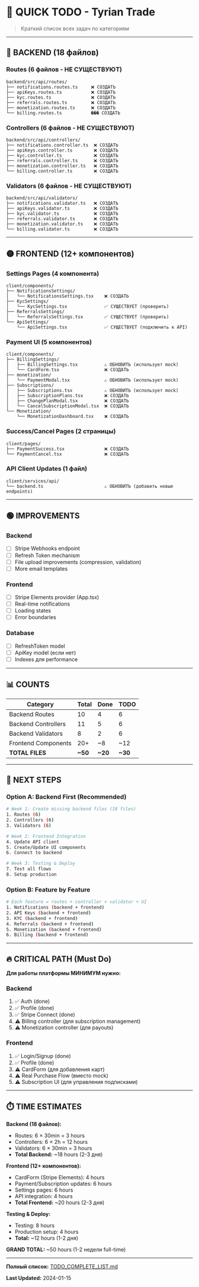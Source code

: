 # 🚀 QUICK TODO - Tyrian Trade

> Краткий список всех задач по категориям

---

## 🔴 BACKEND (18 файлов)

### Routes (6 файлов - НЕ СУЩЕСТВУЮТ)
```
backend/src/api/routes/
├── notifications.routes.ts     ❌ СОЗДАТЬ
├── apiKeys.routes.ts           ❌ СОЗДАТЬ
├── kyc.routes.ts               ❌ СОЗДАТЬ
├── referrals.routes.ts         ❌ СОЗДАТЬ
├── monetization.routes.ts      ❌ СОЗДАТЬ
└── billing.routes.ts           ��� СОЗДАТЬ
```

### Controllers (6 файлов - НЕ СУЩЕСТВУЮТ)
```
backend/src/api/controllers/
├── notifications.controller.ts  ❌ СОЗДАТЬ
├── apiKeys.controller.ts        ❌ СОЗДАТЬ
├── kyc.controller.ts            ❌ СОЗДАТЬ
├── referrals.controller.ts      ❌ СОЗДАТЬ
├── monetization.controller.ts   ❌ СОЗДАТЬ
└── billing.controller.ts        ❌ СОЗДАТЬ
```

### Validators (6 файлов - НЕ СУЩЕСТВУЮТ)
```
backend/src/api/validators/
├── notifications.validator.ts   ❌ СОЗДАТЬ
├── apiKeys.validator.ts         ❌ СОЗДАТЬ
├── kyc.validator.ts             ❌ СОЗДАТЬ
├── referrals.validator.ts       ❌ СОЗДАТЬ
├── monetization.validator.ts    ❌ СОЗДАТЬ
└── billing.validator.ts         ❌ СОЗДАТЬ
```

---

## 🟡 FRONTEND (12+ компонентов)

### Settings Pages (4 компонента)
```
client/components/
├── NotificationsSettings/
│   └── NotificationsSettings.tsx    ❌ СОЗДАТЬ
├── KycSettings/
│   └── KycSettings.tsx              ✅ СУЩЕСТВУЕТ (проверить)
├── ReferralsSettings/
│   └── ReferralsSettings.tsx        ✅ СУЩЕСТВУЕТ (проверить)
└── ApiSettings/
    └── ApiSettings.tsx              ✅ СУЩЕСТВУЕТ (подключить к API)
```

### Payment UI (5 компонентов)
```
client/components/
├── BillingSettings/
│   ├── BillingSettings.tsx          ⚠️ ОБНОВИТЬ (использует mock)
│   └── CardForm.tsx                 ❌ СОЗДАТЬ
├── monetization/
│   └── PaymentModal.tsx             ⚠️ ОБНОВИТЬ (использует mock)
├── Subscriptions/
│   ├── Subscriptions.tsx            ⚠️ ОБНОВИТЬ (использует mock)
│   ├── SubscriptionPlans.tsx        ❌ СОЗДАТЬ
│   ├── ChangePlanModal.tsx          ❌ СОЗДАТЬ
│   └── CancelSubscriptionModal.tsx  ❌ СОЗДАТЬ
└── Monetization/
    └── MonetizationDashboard.tsx    ❌ СОЗДАТЬ
```

### Success/Cancel Pages (2 страницы)
```
client/pages/
├── PaymentSuccess.tsx               ❌ СОЗДАТЬ
└── PaymentCancel.tsx                ❌ СОЗДАТЬ
```

### API Client Updates (1 файл)
```
client/services/api/
└── backend.ts                       ⚠️ ОБНОВИТЬ (добавить новые endpoints)
```

---

## 🟢 IMPROVEMENTS

### Backend
- [ ] Stripe Webhooks endpoint
- [ ] Refresh Token mechanism
- [ ] File upload improvements (compression, validation)
- [ ] More email templates

### Frontend
- [ ] Stripe Elements provider (App.tsx)
- [ ] Real-time notifications
- [ ] Loading states
- [ ] Error boundaries

### Database
- [ ] RefreshToken model
- [ ] ApiKey model (если нет)
- [ ] Indexes для performance

---

## 📊 COUNTS

| Category | Total | Done | TODO |
|----------|-------|------|------|
| Backend Routes | 10 | 4 | 6 |
| Backend Controllers | 11 | 5 | 6 |
| Backend Validators | 8 | 2 | 6 |
| Frontend Components | 20+ | ~8 | ~12 |
| **TOTAL FILES** | **~50** | **~20** | **~30** |

---

## 🎯 NEXT STEPS

### Option A: Backend First (Recommended)
```bash
# Week 1: Create missing backend files (18 files)
1. Routes (6)
2. Controllers (6)
3. Validators (6)

# Week 2: Frontend Integration
4. Update API client
5. Create/Update UI components
6. Connect to backend

# Week 3: Testing & Deploy
7. Test all flows
8. Setup production
```

### Option B: Feature by Feature
```bash
# Each feature = routes + controller + validator + UI
1. Notifications (backend + frontend)
2. API Keys (backend + frontend)
3. KYC (backend + frontend)
4. Referrals (backend + frontend)
5. Monetization (backend + frontend)
6. Billing (backend + frontend)
```

---

## 🔥 CRITICAL PATH (Must Do)

**Для работы платформы МИНИМУМ нужно:**

### Backend
1. ✅ Auth (done)
2. ✅ Profile (done)
3. ✅ Stripe Connect (done)
4. ⚠️ Billing controller (для subscription management)
5. ⚠️ Monetization controller (для payouts)

### Frontend
1. ✅ Login/Signup (done)
2. ✅ Profile (done)
3. ⚠️ CardForm (для добавления карт)
4. ⚠️ Real Purchase Flow (вместо mock)
5. ⚠️ Subscription UI (для управления подписками)

---

## ⏱️ TIME ESTIMATES

**Backend (18 файлов):**
- Routes: 6 × 30min = 3 hours
- Controllers: 6 × 2h = 12 hours
- Validators: 6 × 30min = 3 hours
- **Total Backend:** ~18 hours (2-3 дня)

**Frontend (12+ компонентов):**
- CardForm (Stripe Elements): 4 hours
- Payment/Subscription updates: 6 hours
- Settings pages: 6 hours
- API integration: 4 hours
- **Total Frontend:** ~20 hours (2-3 дня)

**Testing & Deploy:**
- Testing: 8 hours
- Production setup: 4 hours
- **Total:** ~12 hours (1-2 дня)

**GRAND TOTAL:** ~50 hours (1-2 недели full-time)

---

**Полный список:** [TODO_COMPLETE_LIST.md](./TODO_COMPLETE_LIST.md)

**Last Updated:** 2024-01-15
